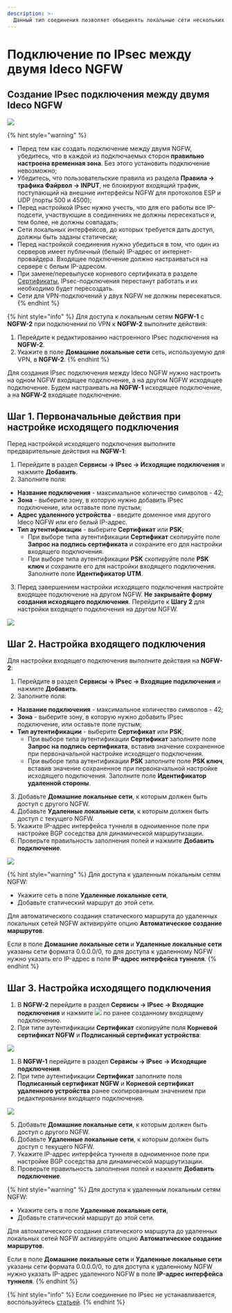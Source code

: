 ```yaml
---
description: >-
  Данный тип соединения позволяет объединять локальные сети нескольких серверов Ideco NGFW.
---
```


# Подключение по IPsec между двумя Ideco NGFW

## Создание IPsec подключения между двумя Ideco NGFW

![](../../../../.gitbook/assets/ipsec-step1.png)

{% hint style="warning" %}
* Перед тем как создать подключение между двумя NGFW, убедитесь, что в каждой из подключаемых сторон **правильно настроена временная зона**. Без этого установить подключение невозможно;
* Убедитесь, что пользовательские правила из раздела **Правила -> трафика Файрвол -> INPUT**, не блокируют входящий трафик, поступающий на внешние интерфейсы NGFW для протоколов ESP и UDP (порты 500 и 4500);
* Перед настройкой IPsec нужно учесть, что для его работы все IP-подсети, участвующие в соединениях не должны пересекаться и, тем более, не должны совпадать;
* Сети локальных интерфейсов, до которых требуется дать доступ, должны быть заданы статически;
* Перед настройкой соединения нужно убедиться в том, что один из серверов имеет публичный (белый) IP-адрес от интернет-провайдера. Входящее подключение должно настраиваться на сервере с белым IP-адресом.
* При замене/перевыпуске корневого сертификата в разделе [Сертификаты](../certificates/), IPsec-подключения перестанут работать и их необходимо будет пересоздать.
* Сети для VPN-подключений у двух NGFW не должны пересекаться.
{% endhint %}

{% hint style="info" %}
Для доступа к локальным сетям **NGFW-1** c **NGFW-2** при подключении по VPN к **NGFW-2** выполните действия:

1. Перейдите к редактированию настроенного IPsec подключения на **NGFW-2**. 
2. Укажите в поле **Домашние локальные сети** сеть, используемую для VPN, в **NGFW-2**.
{% endhint %}

Для создания IPsec подключения между Ideco NGFW нужно настроить на одном NGFW входящее подключение, а на другом NGFW исходящее подключение. Будем настраивать на **NGFW-1** исходящее подключение, а на **NGFW-2** входящее подключение.

## Шаг 1. Первоначальные действия при настройке исходящего подключения

Перед настройкой исходящего подключения выполните предварительные действия на **NGFW-1**:

1. Перейдите в  раздел **Сервисы -> IPsec -> Исходящие подключения** и нажмите **Добавить**.
2. Заполните поля:

* **Название подключения** - максимальное количество символов - 42;
* **Зона** - выберите зону, в которую нужно добавить IPsec подключение, или оставьте поле пустым;
* **Адрес удаленного устройства** - введите доменное имя другого Ideco NGFW или его белый IP-адрес.
* **Тип аутентификации** - выберите **Сертификат** или **PSK**;
  * При выборе типа аутентификации **Сертификат** скопируйте поле **Запрос на подпись сертификата** и сохраните его для настройки входящего подключения.
  * При выборе типа аутентификации **PSK** скопируйте поле **PSK ключ** и сохраните его для настройки входящего подключения.
  Заполните поле **Идентификатор UTM**.

3. Перед завершением настройки исходящего подключения настройте входящее подключение на другом NGFW. **Не закрывайте форму создания исходящего подключения**. Перейдите к **Шагу 2** для настройки входящего подключения на другом NGFW.

![](../../../../.gitbook/assets/ipsec-step2.png)


## Шаг 2. Настройка входящего подключения

Для настройки входящего подключения выполните действия на **NGFW-2**:

1. Перейдите в  раздел **Сервисы -> IPsec -> Входящие подключения** и нажмите **Добавить**.
2. Заполните поля:

* **Название подключения** - максимальное количество символов - 42;
* **Зона** - выберите зону, в которую нужно добавить IPsec подключение, или оставьте поле пустым;
* **Тип аутентификации** - выберите **Сертификат** или **PSK**;
  *  При выборе типа аутентификации **Сертификат** заполните поле **Запрос на подпись сертификата**, вставив значение сохраненное при первоначальной настройке исходящего подключения.
  * При выборе типа аутентификации **PSK** заполните поле **PSK ключ**, вставив значение сохраненное при первоначальной настройке исходящего подключения.
  Заполните поле **Идентификатор удаленной стороны**.
 
3. Добавьте **Домашние локальные сети**, к которым должен быть доступ с другого NGFW.
4. Добавьте **Удаленные локальные сети**, к которым должен быть доступ с текущего NGFW.
5. Укажите IP-адрес интерфейса туннеля в одноименное поле при настройке BGP соседства для динамической маршрутизации.
6. Проверьте правильность заполнения полей и нажмите **Добавить подключение**.

![](../../../../.gitbook/assets/ipsec-step3.png)

{% hint style="warning" %}
Для доступа к удаленным локальным сетям NGFW:
* Укажите сеть в поле **Удаленные локальные сети**, 
* Добавьте статический маршрут до этой сети.

Для автоматического создания статического маршрута до удаленных локальных сетей NGFW активируйте опцию **Автоматическое создание маршрутов**. 

Если в поле **Домашние локальные сети** и **Удаленные локальные сети** указаны сети формата 0.0.0.0/0, то для доступа к удаленному NGFW нужно указать его IP-адрес в поле **IP-адрес интерфейса туннеля**.
{% endhint %}

## Шаг 3. Настройка исходящего подключения

1. В **NGFW-2** перейдите в  раздел **Сервисы -> IPsec -> Входящие подключения** и нажмите ![](../../../../.gitbook/assets/icon-edit.png) по ранее созданному входящему подключению.
2. При типе аутентификации **Сертификат** скопируйте поля **Корневой сертификат NGFW** и **Подписанный сертификат устройства**:

![](../../../../.gitbook/assets/ipsec-step4.png)

1. В **NGFW-1** перейдите в раздел **Сервисы -> IPsec -> Исходящие подключения**.
2. При типе аутентификации **Сертификат** заполните поля **Подписанный сертификат NGFW** и **Корневой сертификат удаленного устройства** ранее скопированным значением при редактировании входящего подключения.

![](../../../../.gitbook/assets/ipsec-step5.png)

5. Добавьте **Домашние локальные сети**, к которым должен быть доступ с другого NGFW.
6. Добавьте **Удаленные локальные сети**, к которым должен быть доступ с текущего NGFW.
7. Укажите IP-адрес интерфейса туннеля в одноименное поле при настройке BGP соседства для динамической маршрутизации.
8. Проверьте правильность заполнения полей и нажмите **Добавить подключение**.

{% hint style="warning" %}
Для доступа к удаленным локальным сетям NGFW:
* Укажите сеть в поле **Удаленные локальные сети**, 
* Добавьте статический маршрут до этой сети.

Для автоматического создания статического маршрута до удаленных локальных сетей NGFW активируйте опцию **Автоматическое создание маршрутов**.

Если в поле **Домашние локальные сети** и **Удаленные локальные сети** указаны сети формата 0.0.0.0/0, то для доступа к удаленному NGFW нужно указать IP-адрес удаленного NGFW в поле **IP-адрес интерфейса туннеля**.
{% endhint %}

{% hint style="info" %}
Если соединение по IPsec не устанавливается, воспользуйтесь [статьей](../../../../recipes/problem-diagnosis/ipsec.md).
{% endhint %}

